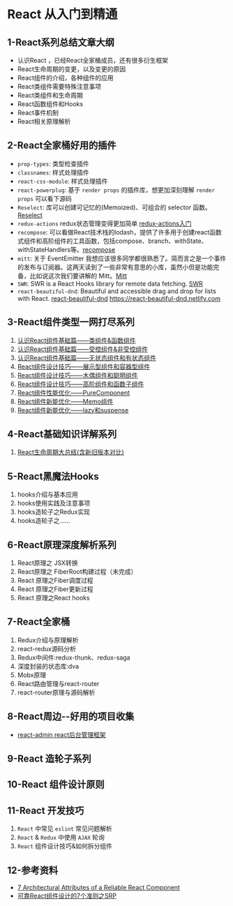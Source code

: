 # React 从入门到精通

## 1-React系列总结文章大纲

* 认识React ，已经React全家桶成员，还有很多衍生框架
* React生命周期的变更，以及变更的原因
* React组件的介绍，各种组件的应用
* React类组件需要特殊注意事项
* React类组件和生命周期
* React函数组件和Hooks
* React事件机制
* React相关原理解析

## 2-React全家桶好用的插件

* `prop-types`: 类型检查插件
* `classnames`: 样式处理插件
* `react-css-module`: 样式处理插件
* `react-powerplug`: 基于 `render props` 的插件库，想更加深刻理解 `render props` 可以看下源码
* `Reselect`: 库可以创建可记忆的(Memoized)、可组合的 selector 函数。[Reselect](https://github.com/reduxjs/reselect)
* `redux-actions` redux状态管理变得更加简单 [redux-actions入门](https://juejin.im/post/5b41641ef265da0f8202126d)
* `recompose`: 可以看做React技术栈的lodash，提供了许多用于创建react函数式组件和高阶组件的工具函数，包括compose、branch、withState、withStateHandlers等。[recompose](https://github.com/acdlite/recompose)
* `mitt`: 关于 EventEmitter 我想应该很多同学都很熟悉了。简而言之是一个事件的发布与订阅器。这两天读到了一些非常有意思的小库，虽然小但是功能完备，比如说这次我们要讲解的 Mitt。[Mitt](https://github.com/developit/mitt)
* `SWR`: SWR is a React Hooks library for remote data fetching. [SWR](https://github.com/zeit/swr)
* `react-beautiful-dnd`: Beautiful and accessible drag and drop for lists with React. [react-beautiful-dnd](https://github.com/atlassian/react-beautiful-dnd) https://react-beautiful-dnd.netlify.com

## 3-React组件类型一网打尽系列

1. [认识React组件基础篇——类组件&函数组件][31]
2. [认识React组件基础篇——受控组件&非受控组件][32]
3. [认识React组件基础篇——无状态组件和有状态组件][33]
4. [React组件设计技巧——展示型组件和容器型组件][34]
5. [React组件设计技巧——木偶组件和聪明组件][35]
6. [React组件设计技巧——高阶组件和函数子组件][36]
7. [React组件性能优化——PureComponent][37]
8. [React组件新能优化——Memo组件][38]
9. [React组件新能优化——lazy和suspense][39]

## 4-React基础知识详解系列

1. [React生命周期大总结(含新旧版本对比)][41]

## 5-React黑魔法Hooks

1. hooks介绍与基本应用
1. hooks使用实践及注意事项
1. hooks造轮子之Redux实现
1. hooks造轮子之……

## 6-React原理深度解析系列

1. React原理之 JSX转换
2. React原理之 FiberRoot构建过程（未完成）
3. React 原理之Fiber调度过程
4. React 原理之Fiber更新过程
5. React 原理之React hooks

## 7-React全家桶
1. Redux介绍与原理解析
1. react-redux源码分析
1. Redux中间件:redux-thunk、redux-saga
1. 深度封装的状态库:dva
1. Mobx原理
1. React路由管理与react-router
1. react-router原理与源码解析

## 8-React周边--好用的项目收集

* [react-admin react后台管理框架][1]

[1]: https://github.com/yezihaohao/react-admin

## 9-React 造轮子系列


## 10-React 组件设计原则

## 11-React 开发技巧

1. `React` 中常见 `eslint` 常见问题解析
2. `React` & `Redux` 中使用 `AJAX` 轮询
3. `React` 组件设计技巧&如何拆分组件

## 12-参考资料

* [7 Architectural Attributes of a Reliable React Component](https://dmitripavlutin.com/7-architectural-attributes-of-a-reliable-react-component)
* [可靠React组件设计的7个准则之SRP](https://juejin.im/post/5d4acb28e51d45620771f082)


[31]: https://github.com/Martin-Shao/Road-to-FullStack/blob/master/react/articles/component1.md
[32]: https://github.com/Martin-Shao/Road-to-FullStack/blob/master/react/articles/component2.md
[33]: https://github.com/Martin-Shao/Road-to-FullStack/blob/master/react/articles/component3.md
[34]: https://github.com/Martin-Shao/Road-to-FullStack/blob/master/react/articles/component4.md
[35]: https://github.com/Martin-Shao/Road-to-FullStack/blob/master/react/articles/component5.md
[36]: https://github.com/Martin-Shao/Road-to-FullStack/blob/master/react/articles/component6.md
[37]: https://github.com/Martin-Shao/Road-to-FullStack/blob/master/react/articles/component7.md
[38]: https://github.com/Martin-Shao/Road-to-FullStack/blob/master/react/articles/component8.md
[39]: https://github.com/Martin-Shao/Road-to-FullStack/blob/master/react/articles/component9.md

[41]: https://github.com/Martin-Shao/Road-to-FullStack/blob/master/react/articles/about-lifecycle.md
